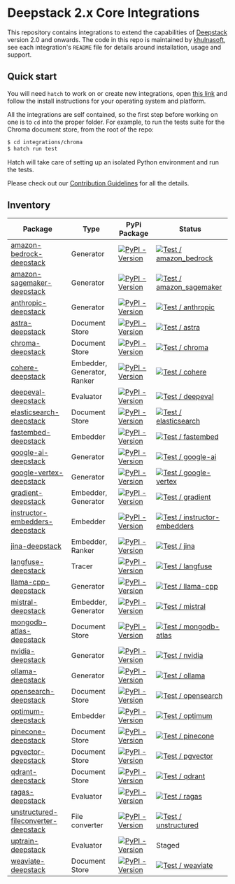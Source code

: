 # Deepstack 2.x Core Integrations

This repository contains integrations to extend the capabilities of [Deepstack](https://github.com/khulnasoft/deepstack) version 2.0 and
onwards. The code in this repo is maintained by [khulnasoft](https://www.khulnasoft.com), see each integration's `README` file for details around installation, usage and support.

## Quick start

You will need `hatch` to work on or create new integrations, open [this link](https://hatch.pypa.io/latest/install/#installation)
and follow the install instructions for your operating system and platform.

All the integrations are self contained, so the first step before working on one is to `cd` into the proper folder.
For example, to run the tests suite for the Chroma document store, from the root of the repo:

```sh
$ cd integrations/chroma
$ hatch run test
```

Hatch will take care of setting up an isolated Python environment and run the tests.

Please check out our [Contribution Guidelines](CONTRIBUTING.md) for all the details.

## Inventory

| Package                                                                                                        | Type                | PyPi Package                                                                                                                                             | Status                                                                                                                                                                                                                                               |
|----------------------------------------------------------------------------------------------------------------|---------------------|----------------------------------------------------------------------------------------------------------------------------------------------------------|------------------------------------------------------------------------------------------------------------------------------------------------------------------------------------------------------------------------------------------------------|
| [amazon-bedrock-deepstack](integrations/amazon-bedrock/)                                                        | Generator           | [![PyPI - Version](https://img.shields.io/pypi/v/amazon-bedrock-deepstack.svg)](https://pypi.org/project/amazon-bedrock-deepstack)                         | [![Test / amazon_bedrock](https://github.com/khulnasoft/deepstack-core-integrations/actions/workflows/amazon_bedrock.yml/badge.svg)](https://github.com/khulnasoft/deepstack-core-integrations/actions/workflows/amazon_bedrock.yml)                   |
| [amazon-sagemaker-deepstack](integrations/amazon_sagemaker/)                                                    | Generator           | [![PyPI - Version](https://img.shields.io/pypi/v/amazon-sagemaker-deepstack.svg)](https://pypi.org/project/amazon-sagemaker-deepstack)                     | [![Test / amazon_sagemaker](https://github.com/khulnasoft/deepstack-core-integrations/actions/workflows/amazon_sagemaker.yml/badge.svg)](https://github.com/khulnasoft/deepstack-core-integrations/actions/workflows/amazon_sagemaker.yml)             |
| [anthropic-deepstack](integrations/anthropic/)                                                                  | Generator           | [![PyPI - Version](https://img.shields.io/pypi/v/anthropic-deepstack.svg)](https://pypi.org/project/anthropic-deepstack)                                   | [![Test / anthropic](https://github.com/khulnasoft/deepstack-core-integrations/actions/workflows/anthropic.yml/badge.svg)](https://github.com/khulnasoft/deepstack-core-integrations/actions/workflows/anthropic.yml)                                  |
| [astra-deepstack](integrations/astra/)                                                                          | Document Store      | [![PyPI - Version](https://img.shields.io/pypi/v/astra-deepstack.svg)](https://pypi.org/project/astra-deepstack)                                           | [![Test / astra](https://github.com/khulnasoft/deepstack-core-integrations/actions/workflows/astra.yml/badge.svg)](https://github.com/khulnasoft/deepstack-core-integrations/actions/workflows/astra.yml)                                              |
| [chroma-deepstack](integrations/chroma/)                                                                        | Document Store      | [![PyPI - Version](https://img.shields.io/pypi/v/chroma-deepstack.svg)](https://pypi.org/project/chroma-deepstack)                                         | [![Test / chroma](https://github.com/khulnasoft/deepstack-core-integrations/actions/workflows/chroma.yml/badge.svg)](https://github.com/khulnasoft/deepstack-core-integrations/actions/workflows/chroma.yml)                                           |
| [cohere-deepstack](integrations/cohere/)                                                                        | Embedder, Generator, Ranker | [![PyPI - Version](https://img.shields.io/pypi/v/cohere-deepstack.svg)](https://pypi.org/project/cohere-deepstack)                                         | [![Test / cohere](https://github.com/khulnasoft/deepstack-core-integrations/actions/workflows/cohere.yml/badge.svg)](https://github.com/khulnasoft/deepstack-core-integrations/actions/workflows/cohere.yml)                                           |
| [deepeval-deepstack](integrations/deepeval/)                                                                    | Evaluator           | [![PyPI - Version](https://img.shields.io/pypi/v/deepeval-deepstack.svg)](https://pypi.org/project/deepeval-deepstack)                                     | [![Test / deepeval](https://github.com/khulnasoft/deepstack-core-integrations/actions/workflows/deepeval.yml/badge.svg)](https://github.com/khulnasoft/deepstack-core-integrations/actions/workflows/deepeval.yml)                                     |
| [elasticsearch-deepstack](integrations/elasticsearch/)                                                          | Document Store      | [![PyPI - Version](https://img.shields.io/pypi/v/elasticsearch-deepstack.svg)](https://pypi.org/project/elasticsearch-deepstack)                           | [![Test / elasticsearch](https://github.com/khulnasoft/deepstack-core-integrations/actions/workflows/elasticsearch.yml/badge.svg)](https://github.com/khulnasoft/deepstack-core-integrations/actions/workflows/elasticsearch.yml)                      |
| [fastembed-deepstack](integrations/fastembed/)                                                                  | Embedder            | [![PyPI - Version](https://img.shields.io/pypi/v/fastembed-deepstack.svg)](https://pypi.org/project/fastembed-deepstack/)                                  | [![Test / fastembed](https://github.com/khulnasoft/deepstack-core-integrations/actions/workflows/fastembed.yml/badge.svg)](https://github.com/khulnasoft/deepstack-core-integrations/actions/workflows/fastembed.yml)                                  |
| [google-ai-deepstack](integrations/google_ai/)                                                                  | Generator           | [![PyPI - Version](https://img.shields.io/pypi/v/google-ai-deepstack.svg)](https://pypi.org/project/google-ai-deepstack)                                   | [![Test / google-ai](https://github.com/khulnasoft/deepstack-core-integrations/actions/workflows/google_ai.yml/badge.svg)](https://github.com/khulnasoft/deepstack-core-integrations/actions/workflows/google_ai.yml)                                  |
| [google-vertex-deepstack](integrations/google_vertex/)                                                          | Generator           | [![PyPI - Version](https://img.shields.io/pypi/v/google-vertex-deepstack.svg)](https://pypi.org/project/google-vertex-deepstack)                           | [![Test / google-vertex](https://github.com/khulnasoft/deepstack-core-integrations/actions/workflows/google_vertex.yml/badge.svg)](https://github.com/khulnasoft/deepstack-core-integrations/actions/workflows/google_vertex.yml)                      |
| [gradient-deepstack](integrations/gradient/)                                                                    | Embedder, Generator | [![PyPI - Version](https://img.shields.io/pypi/v/gradient-deepstack.svg)](https://pypi.org/project/gradient-deepstack)                                     | [![Test / gradient](https://github.com/khulnasoft/deepstack-core-integrations/actions/workflows/gradient.yml/badge.svg)](https://github.com/khulnasoft/deepstack-core-integrations/actions/workflows/gradient.yml)                                     |
| [instructor-embedders-deepstack](integrations/instructor_embedders/)                                            | Embedder            | [![PyPI - Version](https://img.shields.io/pypi/v/instructor-embedders-deepstack.svg)](https://pypi.org/project/instructor-embedders-deepstack)             | [![Test / instructor-embedders](https://github.com/khulnasoft/deepstack-core-integrations/actions/workflows/instructor_embedders.yml/badge.svg)](https://github.com/khulnasoft/deepstack-core-integrations/actions/workflows/instructor_embedders.yml) |
| [jina-deepstack](integrations/jina/)                                                                            | Embedder, Ranker    | [![PyPI - Version](https://img.shields.io/pypi/v/jina-deepstack.svg)](https://pypi.org/project/jina-deepstack)                                             | [![Test / jina](https://github.com/khulnasoft/deepstack-core-integrations/actions/workflows/jina.yml/badge.svg)](https://github.com/khulnasoft/deepstack-core-integrations/actions/workflows/jina.yml)                                                 |
| [langfuse-deepstack](integrations/langfuse/)                                                                    | Tracer              | [![PyPI - Version](https://img.shields.io/pypi/v/langfuse-deepstack.svg?color=orange)](https://pypi.org/project/langfuse-deepstack)                        | [![Test / langfuse](https://github.com/khulnasoft/deepstack-core-integrations/actions/workflows/langfuse.yml/badge.svg)](https://github.com/khulnasoft/deepstack-core-integrations/actions/workflows/langfuse.yml)                                     |
| [llama-cpp-deepstack](integrations/llama_cpp/)                                                                  | Generator           | [![PyPI - Version](https://img.shields.io/pypi/v/llama-cpp-deepstack.svg?color=orange)](https://pypi.org/project/llama-cpp-deepstack)                      | [![Test / llama-cpp](https://github.com/khulnasoft/deepstack-core-integrations/actions/workflows/llama_cpp.yml/badge.svg)](https://github.com/khulnasoft/deepstack-core-integrations/actions/workflows/llama_cpp.yml)                                  |
| [mistral-deepstack](integrations/mistral/)                                                                      | Embedder, Generator | [![PyPI - Version](https://img.shields.io/pypi/v/mistral-deepstack.svg)](https://pypi.org/project/mistral-deepstack)                                       | [![Test / mistral](https://github.com/khulnasoft/deepstack-core-integrations/actions/workflows/mistral.yml/badge.svg)](https://github.com/khulnasoft/deepstack-core-integrations/actions/workflows/mistral.yml)                                        |
| [mongodb-atlas-deepstack](integrations/mongodb_atlas/)                                                          | Document Store      | [![PyPI - Version](https://img.shields.io/pypi/v/mongodb-atlas-deepstack.svg?color=orange)](https://pypi.org/project/mongodb-atlas-deepstack)              | [![Test / mongodb-atlas](https://github.com/khulnasoft/deepstack-core-integrations/actions/workflows/mongodb_atlas.yml/badge.svg)](https://github.com/khulnasoft/deepstack-core-integrations/actions/workflows/mongodb_atlas.yml)                      |
| [nvidia-deepstack](integrations/nvidia/)                                                                        | Generator           | [![PyPI - Version](https://img.shields.io/pypi/v/nvidia-deepstack.svg?color=orange)](https://pypi.org/project/nvidia-deepstack)                            | [![Test / nvidia](https://github.com/khulnasoft/deepstack-core-integrations/actions/workflows/nvidia.yml/badge.svg)](https://github.com/khulnasoft/deepstack-core-integrations/actions/workflows/nvidia.yml)                                           |
| [ollama-deepstack](integrations/ollama/)                                                                        | Generator           | [![PyPI - Version](https://img.shields.io/pypi/v/ollama-deepstack.svg?color=orange)](https://pypi.org/project/ollama-deepstack)                            | [![Test / ollama](https://github.com/khulnasoft/deepstack-core-integrations/actions/workflows/ollama.yml/badge.svg)](https://github.com/khulnasoft/deepstack-core-integrations/actions/workflows/ollama.yml)                                           |
| [opensearch-deepstack](integrations/opensearch/)                                                                | Document Store      | [![PyPI - Version](https://img.shields.io/pypi/v/opensearch-deepstack.svg)](https://pypi.org/project/opensearch-deepstack)                                 | [![Test / opensearch](https://github.com/khulnasoft/deepstack-core-integrations/actions/workflows/opensearch.yml/badge.svg)](https://github.com/khulnasoft/deepstack-core-integrations/actions/workflows/opensearch.yml)                               |
| [optimum-deepstack](integrations/optimum/)                                                                      | Embedder            | [![PyPI - Version](https://img.shields.io/pypi/v/optimum-deepstack.svg)](https://pypi.org/project/optimum-deepstack)                                       | [![Test / optimum](https://github.com/khulnasoft/deepstack-core-integrations/actions/workflows/optimum.yml/badge.svg)](https://github.com/khulnasoft/deepstack-core-integrations/actions/workflows/optimum.yml)                                        |
| [pinecone-deepstack](integrations/pinecone/)                                                                    | Document Store      | [![PyPI - Version](https://img.shields.io/pypi/v/pinecone-deepstack.svg?color=orange)](https://pypi.org/project/pinecone-deepstack)                        | [![Test / pinecone](https://github.com/khulnasoft/deepstack-core-integrations/actions/workflows/pinecone.yml/badge.svg)](https://github.com/khulnasoft/deepstack-core-integrations/actions/workflows/pinecone.yml)                                     |
| [pgvector-deepstack](integrations/pgvector/)                                                                    | Document Store      | [![PyPI - Version](https://img.shields.io/pypi/v/pgvector-deepstack.svg?color=orange)](https://pypi.org/project/pgvector-deepstack)                        | [![Test / pgvector](https://github.com/khulnasoft/deepstack-core-integrations/actions/workflows/pgvector.yml/badge.svg)](https://github.com/khulnasoft/deepstack-core-integrations/actions/workflows/pgvector.yml)                                     |
| [qdrant-deepstack](integrations/qdrant/)                                                                        | Document Store      | [![PyPI - Version](https://img.shields.io/pypi/v/qdrant-deepstack.svg?color=orange)](https://pypi.org/project/qdrant-deepstack)                            | [![Test / qdrant](https://github.com/khulnasoft/deepstack-core-integrations/actions/workflows/qdrant.yml/badge.svg)](https://github.com/khulnasoft/deepstack-core-integrations/actions/workflows/qdrant.yml)                                           |
| [ragas-deepstack](integrations/ragas/)                                                                          | Evaluator           | [![PyPI - Version](https://img.shields.io/pypi/v/ragas-deepstack.svg)](https://pypi.org/project/ragas-deepstack)                                           | [![Test / ragas](https://github.com/khulnasoft/deepstack-core-integrations/actions/workflows/ragas.yml/badge.svg)](https://github.com/khulnasoft/deepstack-core-integrations/actions/workflows/ragas.yml)                                              |
| [unstructured-fileconverter-deepstack](integrations/unstructured/)                                              | File converter      | [![PyPI - Version](https://img.shields.io/pypi/v/unstructured-fileconverter-deepstack.svg)](https://pypi.org/project/unstructured-fileconverter-deepstack) | [![Test / unstructured](https://github.com/khulnasoft/deepstack-core-integrations/actions/workflows/unstructured.yml/badge.svg)](https://github.com/khulnasoft/deepstack-core-integrations/actions/workflows/unstructured.yml)                         |
| [uptrain-deepstack](https://github.com/khulnasoft/deepstack-core-integrations/tree/staging/integrations/uptrain) | Evaluator           | [![PyPI - Version](https://img.shields.io/pypi/v/uptrain-deepstack.svg)](https://pypi.org/project/uptrain-deepstack)                                       | Staged                                                                                                                                                                                                                                               |
| [weaviate-deepstack](integrations/weaviate/)                                                                    | Document Store      | [![PyPI - Version](https://img.shields.io/pypi/v/weaviate-deepstack.svg)](https://pypi.org/project/weaviate-deepstack)                                     | [![Test / weaviate](https://github.com/khulnasoft/deepstack-core-integrations/actions/workflows/weaviate.yml/badge.svg)](https://github.com/khulnasoft/deepstack-core-integrations/actions/workflows/weaviate.yml)                                     |
